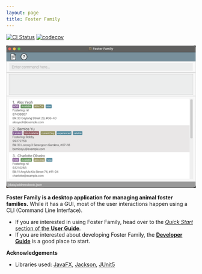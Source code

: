 ```yaml
---
layout: page
title: Foster Family
---
```


[![CI Status](https://github.com/se-edu/addressbook-level3/workflows/Java%20CI/badge.svg)](https://github.com/AY2324S1-CS2103T-T13-4/tp/actions)
[![codecov](https://codecov.io/gh/se-edu/addressbook-level3/branch/master/graph/badge.svg)](https://app.codecov.io/gh/AY2324S1-CS2103T-T13-4/tp)

![Ui](images/Ui.png)

**Foster Family is a desktop application for managing animal foster families.** While it has a GUI, most of the user interactions happen using a CLI (Command Line Interface).

* If you are interested in using Foster Family, head over to the [_Quick Start_ section of the **User Guide**](https://ay2324s1-cs2103t-t13-4.github.io/tp/UserGuide.html#quick-start).
* If you are interested about developing Foster Family, the [**Developer Guide**](https://ay2324s1-cs2103t-t13-4.github.io/tp/DeveloperGuide.html) is a good place to start.


**Acknowledgements**

* Libraries used: [JavaFX](https://openjfx.io/), [Jackson](https://github.com/FasterXML/jackson), [JUnit5](https://github.com/junit-team/junit5)
